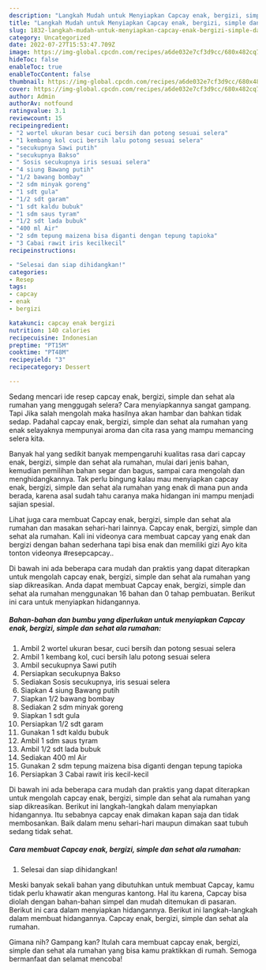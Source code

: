 ```yaml
---
description: "Langkah Mudah untuk Menyiapkan Capcay enak, bergizi, simple dan sehat ala rumahan, Bikin Ngiler"
title: "Langkah Mudah untuk Menyiapkan Capcay enak, bergizi, simple dan sehat ala rumahan, Bikin Ngiler"
slug: 1832-langkah-mudah-untuk-menyiapkan-capcay-enak-bergizi-simple-dan-sehat-ala-rumahan-bikin-ngiler
category: Uncategorized
date: 2022-07-27T15:53:47.709Z
image: https://img-global.cpcdn.com/recipes/a6de032e7cf3d9cc/680x482cq70/capcay-enak-bergizi-simple-dan-sehat-ala-rumahan-foto-resep-utama.jpg
hideToc: false
enableToc: true
enableTocContent: false
thumbnail: https://img-global.cpcdn.com/recipes/a6de032e7cf3d9cc/680x482cq70/capcay-enak-bergizi-simple-dan-sehat-ala-rumahan-foto-resep-utama.jpg
cover: https://img-global.cpcdn.com/recipes/a6de032e7cf3d9cc/680x482cq70/capcay-enak-bergizi-simple-dan-sehat-ala-rumahan-foto-resep-utama.jpg
author: Admin
authorAv: notfound
ratingvalue: 3.1
reviewcount: 15
recipeingredient:
- "2 wortel ukuran besar cuci bersih dan potong sesuai selera"
- "1 kembang kol cuci bersih lalu potong sesuai selera"
- "secukupnya Sawi putih"
- "secukupnya Bakso"
- " Sosis secukupnya iris sesuai selera"
- "4 siung Bawang putih"
- "1/2 bawang bombay"
- "2 sdm minyak goreng"
- "1 sdt gula"
- "1/2 sdt garam"
- "1 sdt kaldu bubuk"
- "1 sdm saus tyram"
- "1/2 sdt lada bubuk"
- "400 ml Air"
- "2 sdm tepung maizena bisa diganti dengan tepung tapioka"
- "3 Cabai rawit iris kecilkecil"
recipeinstructions:

- "Selesai dan siap dihidangkan!"
categories:
- Resep
tags:
- capcay
- enak
- bergizi

katakunci: capcay enak bergizi 
nutrition: 140 calories
recipecuisine: Indonesian
preptime: "PT15M"
cooktime: "PT48M"
recipeyield: "3"
recipecategory: Dessert

---
```



Sedang mencari ide resep capcay enak, bergizi, simple dan sehat ala rumahan yang menggugah selera? Cara menyiapkannya sangat gampang. Tapi Jika salah mengolah maka hasilnya akan hambar dan bahkan tidak sedap. Padahal capcay enak, bergizi, simple dan sehat ala rumahan yang enak selayaknya mempunyai aroma dan cita rasa yang mampu memancing selera kita.


Banyak hal yang sedikit banyak mempengaruhi kualitas rasa dari capcay enak, bergizi, simple dan sehat ala rumahan, mulai dari jenis bahan, kemudian pemilihan bahan segar dan bagus, sampai cara mengolah dan menghidangkannya. Tak perlu bingung kalau mau menyiapkan capcay enak, bergizi, simple dan sehat ala rumahan yang enak di mana pun anda berada, karena asal sudah tahu caranya maka hidangan ini mampu menjadi sajian spesial.

Lihat juga cara membuat Capcay enak, bergizi, simple dan sehat ala rumahan dan masakan sehari-hari lainnya. Capcay enak, bergizi, simple dan sehat ala rumahan. Kali ini videonya cara membuat capcay yang enak dan bergizi dengan bahan sederhana tapi bisa enak dan memiliki gizi Ayo kita tonton videonya #resepcapcay..


Di bawah ini ada beberapa cara mudah dan praktis yang dapat diterapkan untuk mengolah capcay enak, bergizi, simple dan sehat ala rumahan yang siap dikreasikan. Anda dapat membuat Capcay enak, bergizi, simple dan sehat ala rumahan menggunakan 16 bahan dan 0 tahap pembuatan. Berikut ini cara untuk menyiapkan hidangannya.

<!--inarticleads1-->

##### Bahan-bahan dan bumbu yang diperlukan untuk menyiapkan Capcay enak, bergizi, simple dan sehat ala rumahan:

1. Ambil 2 wortel ukuran besar, cuci bersih dan potong sesuai selera
1. Ambil 1 kembang kol, cuci bersih lalu potong sesuai selera
1. Ambil secukupnya Sawi putih
1. Persiapkan secukupnya Bakso
1. Sediakan  Sosis secukupnya, iris sesuai selera
1. Siapkan 4 siung Bawang putih
1. Siapkan 1/2 bawang bombay
1. Sediakan 2 sdm minyak goreng
1. Siapkan 1 sdt gula
1. Persiapkan 1/2 sdt garam
1. Gunakan 1 sdt kaldu bubuk
1. Ambil 1 sdm saus tyram
1. Ambil 1/2 sdt lada bubuk
1. Sediakan 400 ml Air
1. Gunakan 2 sdm tepung maizena bisa diganti dengan tepung tapioka
1. Persiapkan 3 Cabai rawit iris kecil-kecil


Di bawah ini ada beberapa cara mudah dan praktis yang dapat diterapkan untuk mengolah capcay enak, bergizi, simple dan sehat ala rumahan yang siap dikreasikan. Berikut ini langkah-langkah dalam menyiapkan hidangannya. Itu sebabnya capcay enak dimakan kapan saja dan tidak membosankan. Baik dalam menu sehari-hari maupun dimakan saat tubuh sedang tidak sehat. 

<!--inarticleads2-->

##### Cara membuat Capcay enak, bergizi, simple dan sehat ala rumahan:


1. Selesai dan siap dihidangkan!

Meski banyak sekali bahan yang dibutuhkan untuk membuat Capcay, kamu tidak perlu khawatir akan menguras kantong. Hal itu karena, Capcay bisa diolah dengan bahan-bahan simpel dan mudah ditemukan di pasaran. Berikut ini cara dalam menyiapkan hidangannya. Berikut ini langkah-langkah dalam membuat hidangannya. Capcay enak, bergizi, simple dan sehat ala rumahan. 

Gimana nih? Gampang kan? Itulah cara membuat capcay enak, bergizi, simple dan sehat ala rumahan yang bisa kamu praktikkan di rumah. Semoga bermanfaat dan selamat mencoba!
